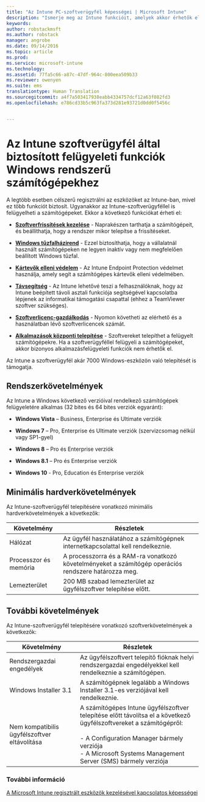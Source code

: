 ```yaml
---
title: "Az Intune PC-szoftverügyfél képességei | Microsoft Intune"
description: "Ismerje meg az Intune funkcióit, amelyek akkor érhetők el, ha a Windows-számítógépeit az Intune-szoftverügyfél használatával felügyeli."
keywords: 
author: robstackmsft
ms.author: robstack
manager: angrobe
ms.date: 09/14/2016
ms.topic: article
ms.prod: 
ms.service: microsoft-intune
ms.technology: 
ms.assetid: 77fa5c66-a87c-47df-964c-800eea509b33
ms.reviewer: owenyen
ms.suite: ems
translationtype: Human Translation
ms.sourcegitcommit: a4f7a503417938eabb4334757dcf12a63f082fd3
ms.openlocfilehash: e786cd33b5c963fa373d281e93721d0dd0f5456c


---
```


# Az Intune szoftverügyfél által biztosított felügyeleti funkciók Windows rendszerű számítógépekhez
A legtöbb esetben célszerű regisztrálni az eszközöket az Intune-ban, mivel ez több funkciót biztosít. Ugyanakkor az Intune-szoftverügyféllel is felügyelheti a számítógépeket. Ekkor a következő funkciókat érheti el:

-   **[Szoftverfrissítések kezelése](/intune/deploy-use/keep-windows-pcs-up-to-date-with-software-updates-in-microsoft-intune)** - Naprakészen tarthatja a számítógépeit, és beállíthatja, hogy a rendszer mikor telepítse a frissítéseket.

-   **[Windows tűzfalházirend](/intune/deploy-use/help-protect-windows-pcs-using-windows-firewall-policies-in-microsoft-intune)** - Ezzel biztosíthatja, hogy a vállalatnál használt számítógépeken ne legyen inaktív vagy nem megfelelően beállított Windows tűzfal.

-   **[Kártevők elleni védelem](/intune/deploy-use/help-secure-windows-pcs-with-endpoint-protection-for-microsoft-intune)** - Az Intune Endpoint Protection védelmet használja, amely segít a számítógépes kártevők elleni védelmében.

-   **[Távsegítség](/intune/deploy-use/common-windows-pc-management-tasks-with-the-microsoft-intune-computer-client#request-and-provide-remote-assistance-to-windows-pcs-that-use-the-intune-client-software )** - Az Intune lehetővé teszi a felhasználóknak, hogy az Intune beépített távoli asztali funkciója segítségével kapcsolatba lépjenek az informatikai támogatási csapattal (ehhez a TeamViewer szoftver szükséges).

-   **[Szoftverlicenc-gazdálkodás](/intune/deploy-use/manage-license-agreements-for-windows-pc-software-in-microsoft-intune)** - Nyomon követheti az elérhető és a használatban lévő szoftverlicencek számát.
-   **[Alkalmazások központi telepítése](/intune/deploy-use/add-apps-for-windows-pcs-in-microsoft-intune)** - Szoftvereket telepíthet a felügyelt számítógépekre. Ha a szoftverügyféllel felügyeli a számítógépeket, akkor bizonyos alkalmazásfelügyeleti funkciók nem érhetők el.


Az Intune a szoftverügyfél akár 7000 Windows-eszközön való telepítését is támogatja.

## Rendszerkövetelmények
Az Intune a Windows következő verzióival rendelkező számítógépek felügyeletére alkalmas (32 bites és 64 bites verziók egyaránt):


-   **Windows Vista** – Business, Enterprise és Ultimate verziók

-   **Windows 7** – Pro, Enterprise és Ultimate verziók (szervizcsomag nélkül vagy SP1-gyel)

-   **Windows 8** – Pro és Enterprise verziók

-   **Windows 8.1** – Pro és Enterprise verziók

- **Windows 10** - Pro, Education és Enterprise verziók


## Minimális hardverkövetelmények
Az Intune-szoftverügyfél telepítésére vonatkozó minimális hardverkövetelmények a következők:

|Követelmény|Részletek|
|---------------|--------------------|
|Hálózat|Az ügyfél használatához a számítógépnek internetkapcsolattal kell rendelkeznie.|
|Processzor és memória|A processzorra és a RAM-ra vonatkozó követelményeket a számítógép operációs rendszere határozza meg.|
|Lemezterület|200 MB szabad lemezterület az ügyfélszoftver telepítése előtt.|

## További követelmények
Az Intune-szoftverügyfél telepítésére vonatkozó szoftverkövetelmények a következők:

|Követelmény|Részletek|
|---------------|--------------------|
|Rendszergazdai engedélyek|Az ügyfélszoftvert telepítő fióknak helyi rendszergazdai engedélyekkel kell rendelkeznie a számítógépen.|
|Windows Installer 3.1|A számítógépnek legalább a Windows Installer 3.1-es verziójával kell rendelkeznie.|
|Nem kompatibilis ügyfélszoftver eltávolítása|A számítógépes Intune ügyfélszoftver telepítése előtt távolítsa el a következő ügyfélszoftvereket a számítógépről:<br /><br />- A Configuration Manager bármely verziója<br />- A Microsoft Systems Management Server (SMS) bármely verziója|

### További információ
[A Microsoft Intune regisztrált eszközök kezelésével kapcsolatos képességei](./mobile-device-management-capabilities-in-microsoft-intune.md)



<!--HONumber=Oct16_HO4-->


